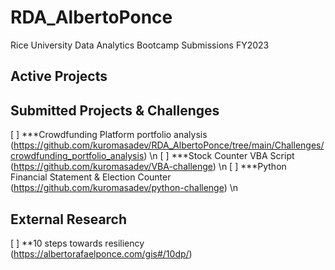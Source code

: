 # RDA_AlbertoPonce
 Rice University Data Analytics Bootcamp Submissions FY2023 
 
## Active Projects 

## Submitted Projects & Challenges
[ ] ***Crowdfunding Platform portfolio analysis (https://github.com/kuromasadev/RDA_AlbertoPonce/tree/main/Challenges/crowdfunding_portfolio_analysis) \n
[ ] ***Stock Counter VBA Script (https://github.com/kuromasadev/VBA-challenge) \n
[ ] ***Python Financial Statement & Election Counter (https://github.com/kuromasadev/python-challenge) \n

## External Research
[ ] **10 steps towards resiliency (https://albertorafaelponce.com/gis#/10dp/)
